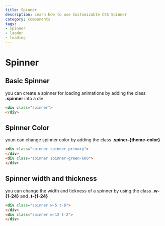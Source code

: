 ```yaml
---
title: Spinner
description: Learn how to use Customizable CSS Spinner
category: components
tags:
- spinner
- laoder
- loading
---
```


# Spinner

## Basic Spinner

you can create a spinner for loading animations by adding the class **.spinner** into a div

```html
<div class="spinner">
</div>
```


<div class="spinner" style="margin:0px auto;">
</div>

## Spinner Color

youn can change spinner color by adding the class **.spiner-{theme-color}**

```html
<div class="spinner spinner-primary">
</div>
<div class="spinner spinner-green-600">
</div>
```


<div class="row justify-center align-center" >
<div class="spinner spinner-primary mr-4">
</div>
<div class="spinner spinner-green-600">
</div>
</div>

## Spinner width and thickness

you can change the width and tickness of a spinner by using the class **.w-{1-24}** and **.t-{1-24}**

```html
<div class="spinner w-5 t-6">
</div>
<div class="spinner w-12 t-2">
</div>
```
<div class="row justify-center align-center" >

<div class="spinner w-5 t-6 mr-4" >
</div>
<div class="spinner w-12 t-2" >
</div>
</div>